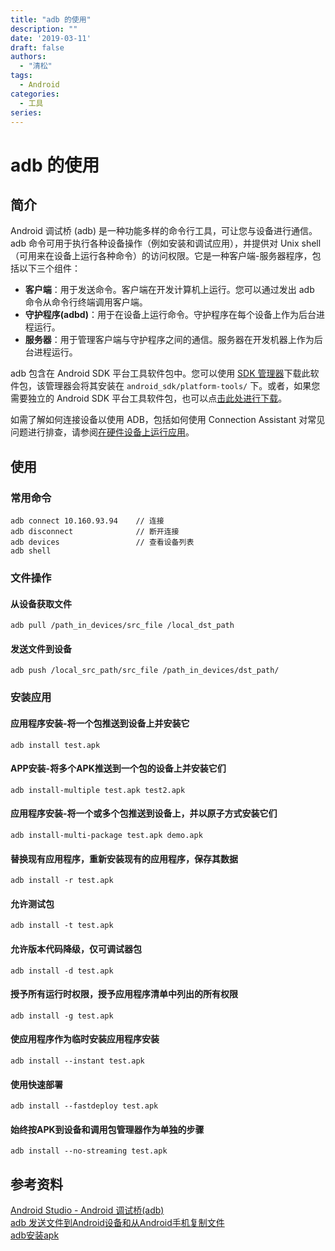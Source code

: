```yaml
---
title: "adb 的使用"
description: ""
date: '2019-03-11'
draft: false
authors:
  - "清松"
tags:
  - Android
categories:
  - 工具
series:
---
```


# adb 的使用
## 简介
Android 调试桥 (adb) 是一种功能多样的命令行工具，可让您与设备进行通信。adb 命令可用于执行各种设备操作（例如安装和调试应用），并提供对 Unix shell（可用来在设备上运行各种命令）的访问权限。它是一种客户端-服务器程序，包括以下三个组件：  
- **客户端**：用于发送命令。客户端在开发计算机上运行。您可以通过发出 adb 命令从命令行终端调用客户端。  
- **守护程序(adbd)**：用于在设备上运行命令。守护程序在每个设备上作为后台进程运行。  
- **服务器**：用于管理客户端与守护程序之间的通信。服务器在开发机器上作为后台进程运行。  

adb 包含在 Android SDK 平台工具软件包中。您可以使用 [SDK 管理器](https://developer.android.google.cn/studio/intro/update#sdk-manager)下载此软件包，该管理器会将其安装在 `android_sdk/platform-tools/` 下。或者，如果您需要独立的 Android SDK 平台工具软件包，也可以点[击此处进行下载](https://developer.android.google.cn/studio/releases/platform-tools)。

如需了解如何连接设备以使用 ADB，包括如何使用 Connection Assistant 对常见问题进行排查，请参阅[在硬件设备上运行应用](https://developer.android.google.cn/studio/run/device)。

## 使用
### 常用命令
``` shell
adb connect 10.160.93.94    // 连接
adb disconnect              // 断开连接
adb devices                 // 查看设备列表
adb shell
``` 
### 文件操作
#### 从设备获取文件
``` shell
adb pull /path_in_devices/src_file /local_dst_path
``` 
#### 发送文件到设备
``` shell
adb push /local_src_path/src_file /path_in_devices/dst_path/
``` 

### 安装应用
#### 应用程序安装-将一个包推送到设备上并安装它
``` shell
adb install test.apk
``` 
#### APP安装-将多个APK推送到一个包的设备上并安装它们
``` shell
adb install-multiple test.apk test2.apk
``` 
#### 应用程序安装-将一个或多个包推送到设备上，并以原子方式安装它们
``` shell
adb install-multi-package test.apk demo.apk
``` 
#### 替换现有应用程序，重新安装现有的应用程序，保存其数据
``` shell
adb install -r test.apk
``` 
#### 允许测试包
``` shell
adb install -t test.apk
``` 
#### 允许版本代码降级，仅可调试器包
``` shell
adb install -d test.apk
``` 
#### 授予所有运行时权限，授予应用程序清单中列出的所有权限
``` shell
adb install -g test.apk
``` 
#### 使应用程序作为临时安装应用程序安装
``` shell
adb install --instant test.apk
``` 
#### 使用快速部署
``` shell
adb install --fastdeploy test.apk
``` 
#### 始终按APK到设备和调用包管理器作为单独的步骤
``` shell
adb install --no-streaming test.apk
``` 

## 参考资料
[Android Studio - Android 调试桥(adb)](https://developer.android.google.cn/studio/command-line/adb)  
[adb 发送文件到Android设备和从Android手机复制文件](https://blog.csdn.net/ezconn/article/details/85682916)  
[adb安装apk](https://blog.csdn.net/wqq1027/article/details/105510152)  
